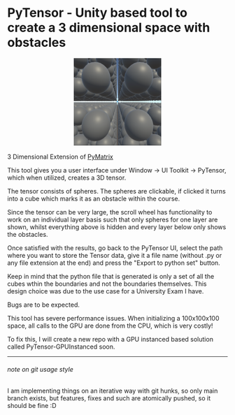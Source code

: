 # PyTensor - Unity based tool to create a 3 dimensional space with obstacles
<p align="center">
  <img src="https://github.com/JulianMella/PyTensor/blob/main/Scene.png?raw=true" width="200" height="200">
</p>

3 Dimensional Extension of [PyMatrix](https://github.com/julianmella/PyMatrix)

This tool gives you a user interface under Window -> UI Toolkit -> PyTensor, which when utilized, creates a 3D tensor.

The tensor consists of spheres. The spheres are clickable, if clicked it turns into a cube which marks it as an obstacle within the course.

Since the tensor can be very large, the scroll wheel has functionality to work on an individual layer basis such that only spheres for one layer are shown, whilst everything above is hidden and every layer below only shows the obstacles.

Once satisfied with the results, go back to the PyTensor UI, select the path where you want to store the Tensor data, give it a file name (without .py or any file extension at the end) and press the "Export to python set" button.

Keep in mind that the python file that is generated is only a set of all the cubes wthin the boundaries and not the boundaries themselves. This design choice was due to the use case for a University Exam I have.

Bugs are to be expected.

This tool has severe performance issues. When initializing a 100x100x100 space, all calls to the GPU are done from the CPU, which is very costly!

To fix this, I will create a new repo with a GPU instanced based solution called PyTensor-GPUInstanced soon.

---
###### note on git usage style
I am implementing things on an iterative way with git hunks, so only main branch exists, but features, fixes and such are atomically pushed, so it should be fine :D 
